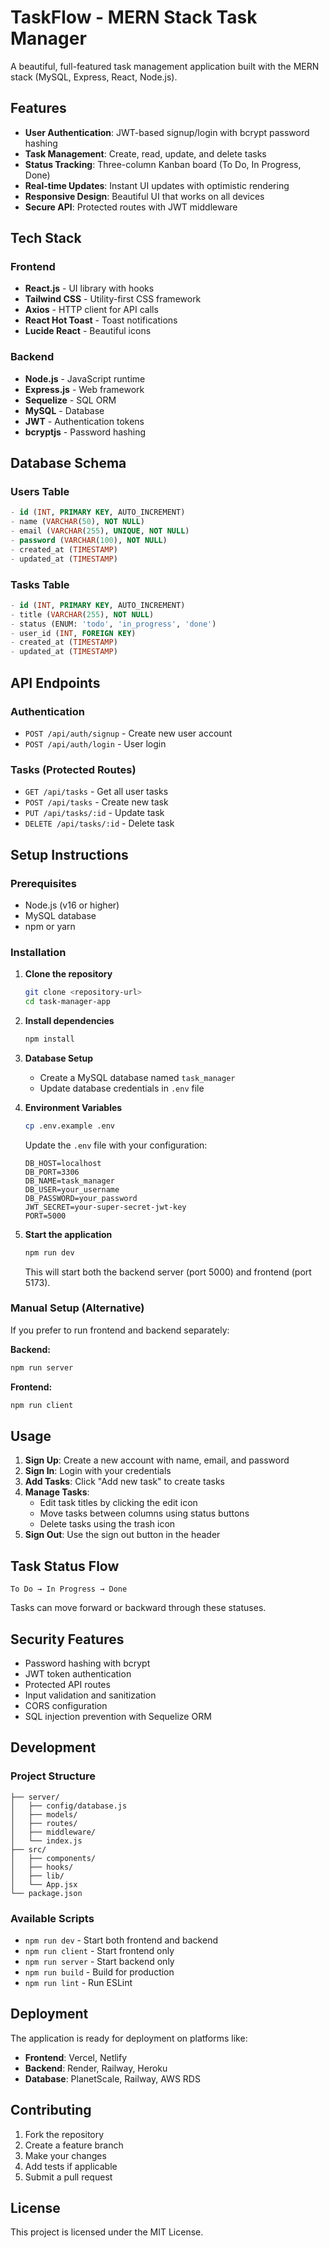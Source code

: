 # TaskFlow - MERN Stack Task Manager

A beautiful, full-featured task management application built with the MERN stack (MySQL, Express, React, Node.js).

## Features

- **User Authentication**: JWT-based signup/login with bcrypt password hashing
- **Task Management**: Create, read, update, and delete tasks
- **Status Tracking**: Three-column Kanban board (To Do, In Progress, Done)
- **Real-time Updates**: Instant UI updates with optimistic rendering
- **Responsive Design**: Beautiful UI that works on all devices
- **Secure API**: Protected routes with JWT middleware

## Tech Stack

### Frontend
- **React.js** - UI library with hooks
- **Tailwind CSS** - Utility-first CSS framework
- **Axios** - HTTP client for API calls
- **React Hot Toast** - Toast notifications
- **Lucide React** - Beautiful icons

### Backend
- **Node.js** - JavaScript runtime
- **Express.js** - Web framework
- **Sequelize** - SQL ORM
- **MySQL** - Database
- **JWT** - Authentication tokens
- **bcryptjs** - Password hashing

## Database Schema

### Users Table
```sql
- id (INT, PRIMARY KEY, AUTO_INCREMENT)
- name (VARCHAR(50), NOT NULL)
- email (VARCHAR(255), UNIQUE, NOT NULL)
- password (VARCHAR(100), NOT NULL)
- created_at (TIMESTAMP)
- updated_at (TIMESTAMP)
```

### Tasks Table
```sql
- id (INT, PRIMARY KEY, AUTO_INCREMENT)
- title (VARCHAR(255), NOT NULL)
- status (ENUM: 'todo', 'in_progress', 'done')
- user_id (INT, FOREIGN KEY)
- created_at (TIMESTAMP)
- updated_at (TIMESTAMP)
```

## API Endpoints

### Authentication
- `POST /api/auth/signup` - Create new user account
- `POST /api/auth/login` - User login

### Tasks (Protected Routes)
- `GET /api/tasks` - Get all user tasks
- `POST /api/tasks` - Create new task
- `PUT /api/tasks/:id` - Update task
- `DELETE /api/tasks/:id` - Delete task

## Setup Instructions

### Prerequisites
- Node.js (v16 or higher)
- MySQL database
- npm or yarn

### Installation

1. **Clone the repository**
   ```bash
   git clone <repository-url>
   cd task-manager-app
   ```

2. **Install dependencies**
   ```bash
   npm install
   ```

3. **Database Setup**
   - Create a MySQL database named `task_manager`
   - Update database credentials in `.env` file

4. **Environment Variables**
   ```bash
   cp .env.example .env
   ```
   
   Update the `.env` file with your configuration:
   ```
   DB_HOST=localhost
   DB_PORT=3306
   DB_NAME=task_manager
   DB_USER=your_username
   DB_PASSWORD=your_password
   JWT_SECRET=your-super-secret-jwt-key
   PORT=5000
   ```

5. **Start the application**
   ```bash
   npm run dev
   ```

   This will start both the backend server (port 5000) and frontend (port 5173).

### Manual Setup (Alternative)

If you prefer to run frontend and backend separately:

**Backend:**
```bash
npm run server
```

**Frontend:**
```bash
npm run client
```

## Usage

1. **Sign Up**: Create a new account with name, email, and password
2. **Sign In**: Login with your credentials
3. **Add Tasks**: Click "Add new task" to create tasks
4. **Manage Tasks**: 
   - Edit task titles by clicking the edit icon
   - Move tasks between columns using status buttons
   - Delete tasks using the trash icon
5. **Sign Out**: Use the sign out button in the header

## Task Status Flow

```
To Do → In Progress → Done
```

Tasks can move forward or backward through these statuses.

## Security Features

- Password hashing with bcrypt
- JWT token authentication
- Protected API routes
- Input validation and sanitization
- CORS configuration
- SQL injection prevention with Sequelize ORM

## Development

### Project Structure
```
├── server/
│   ├── config/database.js
│   ├── models/
│   ├── routes/
│   ├── middleware/
│   └── index.js
├── src/
│   ├── components/
│   ├── hooks/
│   ├── lib/
│   └── App.jsx
└── package.json
```

### Available Scripts
- `npm run dev` - Start both frontend and backend
- `npm run client` - Start frontend only
- `npm run server` - Start backend only
- `npm run build` - Build for production
- `npm run lint` - Run ESLint

## Deployment

The application is ready for deployment on platforms like:
- **Frontend**: Vercel, Netlify
- **Backend**: Render, Railway, Heroku
- **Database**: PlanetScale, Railway, AWS RDS

## Contributing

1. Fork the repository
2. Create a feature branch
3. Make your changes
4. Add tests if applicable
5. Submit a pull request

## License

This project is licensed under the MIT License.